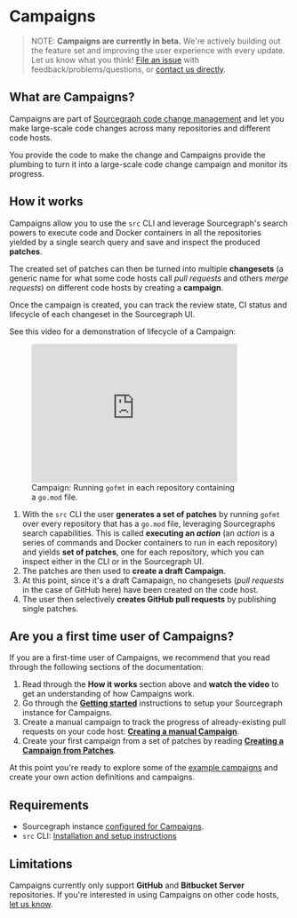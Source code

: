 # Campaigns

>NOTE: **Campaigns are currently in beta.** We're actively building out the feature set and improving the user experience with every update. Let us know what you think! [File an issue](https://github.com/sourcegraph/sourcegraph) with feedback/problems/questions, or [contact us directly](https://about.sourcegraph.com/contact).

## What are Campaigns?

Campaigns are part of [Sourcegraph code change management](https://about.sourcegraph.com/product/code-change-management) and let you make large-scale code changes across many repositories and different code hosts.

You provide the code to make the change and Campaigns provide the plumbing to turn it into a large-scale code change campaign and monitor its progress.

## How it works

Campaigns allow you to use the `src` CLI and leverage Sourcegraph's search powers to execute code and Docker containers in all the repositories yielded by a single search query and save and inspect the produced **patches**.

The created set of patches can then be turned into multiple **changesets** (a generic name for what some code hosts call _pull requests_ and others _merge requests_) on different code hosts by creating a **campaign**.

Once the campaign is created, you can track the review state, CI status and lifecycle of each changeset in the Sourcegraph UI.

See this video for a demonstration of lifecycle of a Campaign:

<div style="max-width: 450px;" class="float-md-right float-none ml-md-3 mx-auto">
  <figure class="figure">
    <div class="figure-img">
      <iframe src="https://player.vimeo.com/video/398878670?color=0CB6F4&title=0&byline=0&portrait=0" style="max-height: 250px; width:100%;height:100%;" frameborder="0" webkitallowfullscreen mozallowfullscreen allowfullscreen></iframe>
    </div>
    <figcaption class="figure-caption text-right">Campaign: Running <code>gofmt</code> in each repository containing a <code>go.mod</code> file.</figcaption>
  </figure>
</div>

1. With the `src` CLI the user **generates a set of patches** by running `gofmt` over every repository that has a `go.mod` file, leveraging Sourcegraphs search capabilities. This is called **executing an _action_** (an _action_ is a series of commands and Docker containers to run in each repository) and yields **set of patches**, one for each repository, which you can inspect either in the CLI or in the Sourcegraph UI.
1. The patches are then used to **create a draft Campaign**.
1. At this point, since it's a draft Camapaign, no changesets (_pull requests_ in the case of GitHub here) have been created on the code host.
1. The user then selectively **creates GitHub pull requests** by publishing single patches.

<div class="clearfix"></div>

## Are you a first time user of Campaigns?

If you are a first-time user of Campaigns, we recommend that you read through the following sections of the documentation:

1. Read through the **How it works** section above and **watch the video** to get an understanding of how Campaigns work.
1. Go through the [**Getting started**](./getting_started.md) instructions to setup your Sourcegraph instance for Campaigns.
1. Create a manual campaign to track the progress of already-existing pull requests on your code host: [**Creating a manual Campaign**](./creating_manual_campaign.md).
1. Create your first campaign from a set of patches by reading [**Creating a Campaign from Patches**](./creating_campaign_from_patches.md).

At this point you're ready to explore some of the [example campaigns](./examples/index.md) and create your own action definitions and campaigns.

## Requirements

* Sourcegraph instance [configured for Campaigns](./configuration.md).
* `src` CLI: [Installation and setup instructions](https://github.com/sourcegraph/src-cli/#installation)

## Limitations

Campaigns currently only support **GitHub** and **Bitbucket Server** repositories. If you're interested in using Campaigns on other code hosts, [let us know](https://about.sourcegraph.com/contact).
